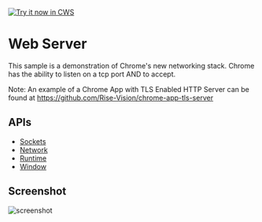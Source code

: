 <a target="_blank" href="https://chrome.google.com/webstore/detail/hflhcpmgeolmjlbmdicgkjedjmkoocbe">![Try it now in CWS](https://raw.github.com/GoogleChrome/chrome-extensions-samples/master/apps/tryitnowbutton.png "Click here to install this sample from the Chrome Web Store")</a>


Web Server
==========

This sample is a demonstration of Chrome's new networking stack. Chrome has the ability to 
listen on a tcp port AND to accept.

Note: An example of a Chrome App with TLS Enabled HTTP Server can be found at                                https://github.com/Rise-Vision/chrome-app-tls-server

## APIs
* [Sockets](https://developer.chrome.com/apps/sockets_tcpServer)
* [Network](https://developer.chrome.com/apps/system_network)
* [Runtime](https://developer.chrome.com/apps/app_runtime)
* [Window](https://developer.chrome.com/apps/app_window)
     
## Screenshot
![screenshot](/apps/samples/webserver/assets/screenshot_1280_800.png)

